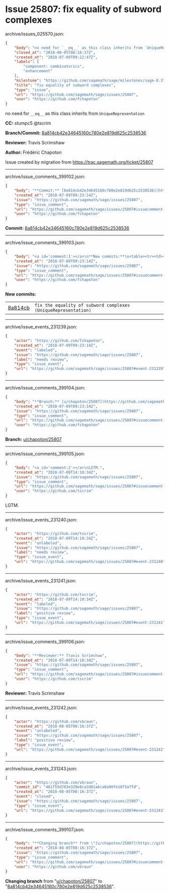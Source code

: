 # Issue 25807: fix equality of subword complexes

archive/issues_025570.json:
```json
{
    "body": "no need for `__eq__` as this class inherits from `UniqueRepresentation`\n\n**CC:**  stumpc5 @tscrim\n\n**Branch/Commit:** [8a814cb42e34645160c780e2e819d625c2538536](https://github.com/sagemath/sagetrac-mirror/commit/8a814cb42e34645160c780e2e819d625c2538536)\n\n**Reviewer:** Travis Scrimshaw\n\n**Author:** Fr\u00e9d\u00e9ric Chapoton\n\nIssue created by migration from https://trac.sagemath.org/ticket/25807\n\n",
    "closed_at": "2018-08-05T08:16:37Z",
    "created_at": "2018-07-09T09:22:47Z",
    "labels": [
        "component: combinatorics",
        "enhancement"
    ],
    "milestone": "https://github.com/sagemath/sage/milestones/sage-8.3",
    "title": "fix equality of subword complexes",
    "type": "issue",
    "url": "https://github.com/sagemath/sage/issues/25807",
    "user": "https://github.com/fchapoton"
}
```
no need for `__eq__` as this class inherits from `UniqueRepresentation`

**CC:**  stumpc5 @tscrim

**Branch/Commit:** [8a814cb42e34645160c780e2e819d625c2538536](https://github.com/sagemath/sagetrac-mirror/commit/8a814cb42e34645160c780e2e819d625c2538536)

**Reviewer:** Travis Scrimshaw

**Author:** Frédéric Chapoton

Issue created by migration from https://trac.sagemath.org/ticket/25807





---

archive/issue_comments_399102.json:
```json
{
    "body": "**Commit:** [8a814cb42e34645160c780e2e819d625c2538536](https://github.com/sagemath/sagetrac-mirror/commit/8a814cb42e34645160c780e2e819d625c2538536)",
    "created_at": "2018-07-09T09:23:14Z",
    "issue": "https://github.com/sagemath/sage/issues/25807",
    "type": "issue_comment",
    "url": "https://github.com/sagemath/sage/issues/25807#issuecomment-399102",
    "user": "https://github.com/fchapoton"
}
```

**Commit:** [8a814cb42e34645160c780e2e819d625c2538536](https://github.com/sagemath/sagetrac-mirror/commit/8a814cb42e34645160c780e2e819d625c2538536)



---

archive/issue_comments_399103.json:
```json
{
    "body": "<a id='comment:1'></a>\n**New commits:**\n<table><tr><td><a href=\"https://github.com/sagemath/sagetrac-mirror/commit/8a814cb42e34645160c780e2e819d625c2538536\">8a814cb</a></td><td><code>fix the equality of subword complexes (UniqueRepresentation)</code></td></tr></table>\n",
    "created_at": "2018-07-09T09:23:14Z",
    "issue": "https://github.com/sagemath/sage/issues/25807",
    "type": "issue_comment",
    "url": "https://github.com/sagemath/sage/issues/25807#issuecomment-399103",
    "user": "https://github.com/fchapoton"
}
```

<a id='comment:1'></a>
**New commits:**
<table><tr><td><a href="https://github.com/sagemath/sagetrac-mirror/commit/8a814cb42e34645160c780e2e819d625c2538536">8a814cb</a></td><td><code>fix the equality of subword complexes (UniqueRepresentation)</code></td></tr></table>




---

archive/issue_events_231239.json:
```json
{
    "actor": "https://github.com/fchapoton",
    "created_at": "2018-07-09T09:23:14Z",
    "event": "labeled",
    "issue": "https://github.com/sagemath/sage/issues/25807",
    "label": "needs review",
    "type": "issue_event",
    "url": "https://github.com/sagemath/sage/issues/25807#event-231239"
}
```



---

archive/issue_comments_399104.json:
```json
{
    "body": "**Branch:** [u/chapoton/25807](https://github.com/sagemath/sagetrac-mirror/tree/u/chapoton/25807)",
    "created_at": "2018-07-09T09:23:14Z",
    "issue": "https://github.com/sagemath/sage/issues/25807",
    "type": "issue_comment",
    "url": "https://github.com/sagemath/sage/issues/25807#issuecomment-399104",
    "user": "https://github.com/fchapoton"
}
```

**Branch:** [u/chapoton/25807](https://github.com/sagemath/sagetrac-mirror/tree/u/chapoton/25807)



---

archive/issue_comments_399105.json:
```json
{
    "body": "<a id='comment:2'></a>\nLGTM.",
    "created_at": "2018-07-09T14:10:34Z",
    "issue": "https://github.com/sagemath/sage/issues/25807",
    "type": "issue_comment",
    "url": "https://github.com/sagemath/sage/issues/25807#issuecomment-399105",
    "user": "https://github.com/tscrim"
}
```

<a id='comment:2'></a>
LGTM.



---

archive/issue_events_231240.json:
```json
{
    "actor": "https://github.com/tscrim",
    "created_at": "2018-07-09T14:10:34Z",
    "event": "unlabeled",
    "issue": "https://github.com/sagemath/sage/issues/25807",
    "label": "needs review",
    "type": "issue_event",
    "url": "https://github.com/sagemath/sage/issues/25807#event-231240"
}
```



---

archive/issue_events_231241.json:
```json
{
    "actor": "https://github.com/tscrim",
    "created_at": "2018-07-09T14:10:34Z",
    "event": "labeled",
    "issue": "https://github.com/sagemath/sage/issues/25807",
    "label": "positive review",
    "type": "issue_event",
    "url": "https://github.com/sagemath/sage/issues/25807#event-231241"
}
```



---

archive/issue_comments_399106.json:
```json
{
    "body": "**Reviewer:** Travis Scrimshaw",
    "created_at": "2018-07-09T14:10:34Z",
    "issue": "https://github.com/sagemath/sage/issues/25807",
    "type": "issue_comment",
    "url": "https://github.com/sagemath/sage/issues/25807#issuecomment-399106",
    "user": "https://github.com/tscrim"
}
```

**Reviewer:** Travis Scrimshaw



---

archive/issue_events_231242.json:
```json
{
    "actor": "https://github.com/vbraun",
    "created_at": "2018-08-05T08:16:37Z",
    "event": "unlabeled",
    "issue": "https://github.com/sagemath/sage/issues/25807",
    "label": "positive review",
    "type": "issue_event",
    "url": "https://github.com/sagemath/sage/issues/25807#event-231242"
}
```



---

archive/issue_events_231243.json:
```json
{
    "actor": "https://github.com/vbraun",
    "commit_id": "461f55d783e320e8ca3d01a6ca6a90fe18f3a7fd",
    "created_at": "2018-08-05T08:16:37Z",
    "event": "closed",
    "issue": "https://github.com/sagemath/sage/issues/25807",
    "type": "issue_event",
    "url": "https://github.com/sagemath/sage/issues/25807#event-231243"
}
```



---

archive/issue_comments_399107.json:
```json
{
    "body": "**Changing branch** from \"[u/chapoton/25807](https://github.com/sagemath/sagetrac-mirror/tree/u/chapoton/25807)\" to \"[8a814cb42e34645160c780e2e819d625c2538536](https://github.com/sagemath/sagetrac-mirror/commit/8a814cb42e34645160c780e2e819d625c2538536)\".",
    "created_at": "2018-08-05T08:16:37Z",
    "issue": "https://github.com/sagemath/sage/issues/25807",
    "type": "issue_comment",
    "url": "https://github.com/sagemath/sage/issues/25807#issuecomment-399107",
    "user": "https://github.com/vbraun"
}
```

**Changing branch** from "[u/chapoton/25807](https://github.com/sagemath/sagetrac-mirror/tree/u/chapoton/25807)" to "[8a814cb42e34645160c780e2e819d625c2538536](https://github.com/sagemath/sagetrac-mirror/commit/8a814cb42e34645160c780e2e819d625c2538536)".
